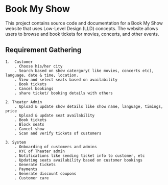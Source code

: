 # Book My Show

This project contains source code and documentation for a Book My Show website that uses Low-Level Design (LLD) concepts. The website allows users to browse and book tickets for movies, concerts, and other events.


## Requirement Gathering
    1.  Customer
        . Choose his/her city
        . Search based on show catergory( like movies, concerts etc), language, date & time, location.
        . View and select seats based on availability
        . Book tickets
        . Cancel bookings
        . share ticket/ booking details with others
    
    2. Theater Admin
        . Upload & update show details like show name, language, timings, price
        . Upload & update seat availability
        . Book tickets
        . Block seats
        . Cancel show
        . Scan and verify tickets of customers
    
    3. System
        . Onboarding of customers and admins
        . KYC of Theater admin
        . Notifications like sending ticket info to customer, etc
        . Updating seats availability based on customer bookings
        . Generate tickets
        . Payments
        . Generate discount coupons
        . Customer care 
